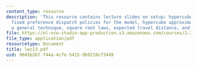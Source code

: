 ```yaml
---
content_type: resource
description: 'This resource contains lecture slides on setup: hypercube queueing model,
  fixed preference dispatch policies for the model, hypercube approximation procedure:
  a general technique, square root laws, expected travel distance, and Jensen''s inequality.'
file: https://ol-ocw-studio-app-production.s3.amazonaws.com/courses/1-203j-logistical-and-transportation-planning-methods-fall-2006/9045b3b7f44a4cfe54159b9210cf3449_lec13.pdf
file_type: application/pdf
resourcetype: Document
title: lec13.pdf
uid: 9045b3b7-f44a-4cfe-5415-9b9210cf3449
---
```

